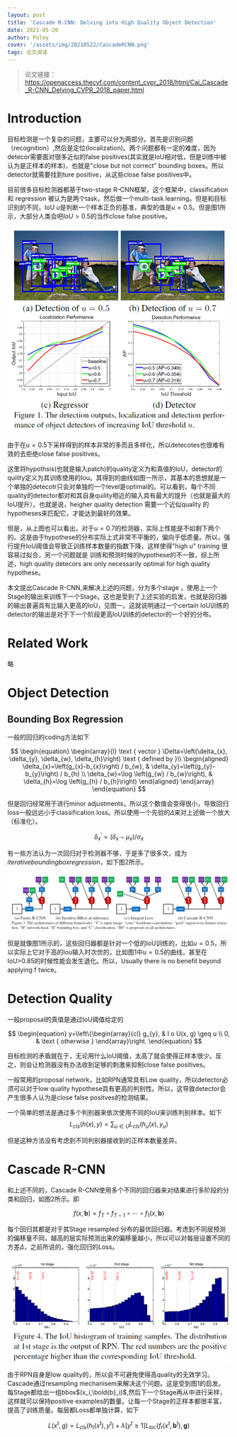 ```yaml
---
layout: post
title: 'Cascade R-CNN: Delving into High Quality Object Detection'
date: 2021-05-20
author: Poley
cover: '/assets/img/20210522/CascadeRCNN.png'
tags: 论文阅读
---
```

> 论文链接：https://openaccess.thecvf.com/content_cvpr_2018/html/Cai_Cascade_R-CNN_Delving_CVPR_2018_paper.html
# Introduction 

目标检测是一个复杂的问题，主要可以分为两部分。首先是识别问题（recognition）,然后是定位(localization)。两个问题都有一定的难度，因为detecor需要面对很多近似的false positives(其实就是IoU相对低，但是训练中被认为是正样本的样本)，也就是"close but not correct" bounding boxes。所以detector就需要找到ture positive，从这些close false positives中。

目前很多目标检测器都基于two-stage R-CNN框架，这个框架中，classification 和 regression 被认为是两个task，然后做一个multi-task learning。但是和目标识别的不同，IoU $u$是判断一个样本正负的基准，典型的值是$u=0.5$。但是图1所示，大部分人类会吧$IoU>0.5$的当作close false positive。

![图1](/assets/img/20210522/CascadeRCNNF1.png)

由于在$u=0.5$下采样得到的样本非常的多而且多样化，所以detecotes也很难有效的去拒绝close false positives。

这里将hypothsis(也就是输入patch)的quality定义为和真值的IoU，detector的quility定义为其训练使用的Iou。其得到的曲线如图一所示，其基本的思想就是一个单独的detecotr只会对单独的一个level是optimal的。可以看到，每个不同quality的detector都对和其自身quility相近的输入具有最大的提升（也就是最大的IoU提升）。也就是说，heigher quality detection 需要一个近似quality 的hypotheses来匹配它，才能达到最好的效果。

但是，从上图也可以看出，对于$u=0.7$的检测器，实际上性能是不如剩下两个的。这是由于hypothese的分布实际上式非常不平衡的，偏向于低质量。所以，强行提升IoU阈值会导致正训练样本数量的指数下降，这样使得"high $u$" training 很容易过拟合，另一个问题就是 训练和预测时候的hypothese的不一致，综上所述，high quality detecors are only necessarily optimal for high quality hypothese。

本文提出Cascade R-CNN,来解决上述的问题，分为多个stage ，使用上一个Stage的输出来训练下一个Stage。这也是受到了上述实验的启发，也就是回归器的输出普遍具有比输入更高的IoU，见图一。这就说明通过一个certain IoU训练的detector的输出是对于下一个阶段更高IoU训练的detector的一个好的分布。

# Related Work

略

# Object Detection

## Bounding Box Regression

一般的回归的coding方法如下

$$
\begin{equation}
\begin{array}{l}
\text { vector } \Delta=\left(\delta_{x}, \delta_{y}, \delta_{w}, \delta_{h}\right) \text { defined by }\\
\begin{aligned}
\delta_{x}=\left(g_{x}-b_{x}\right) / b_{w}, & \delta_{y}=\left(g_{y}-b_{y}\right) / b_{h} \\
\delta_{w}=\log \left(g_{w} / b_{w}\right), & \delta_{h}=\log \left(g_{h} / b_{h}\right)
\end{aligned}
\end{array}
\end{equation}
$$

但是回归经常用于进行minor adjustments，所以这个数值会变得很小，导致回归loss一般远远小于classification loss。所以使用一个先验的$\Delta$来对上述做一个放大（标准化）。

$$\begin{equation}
\delta_{x}^{\prime}=\left(\delta_{x}-\mu_{x}\right) / \sigma_{x}
\end{equation}$$

有一些方法认为一次回归对于检测器不够，于是多了很多次，成为$iterative bounding box regression$，如下图2所示。

![图2](/assets/img/20210522/CascadeRCNNF3.png)

但是就像图1所示的，这些回归器都是针对一个低的IoU训练的，比如$u=0.5$，所以实际上它对于高的Iou输入时次优的，比如图1中$u=0.5$的曲线，甚至在IoU>0.85的时候性能会发生退化。所以，Usually there is no benefit beyond applying f twice。

# Detection Quality

一般proposal的真值是通过IoU阈值给定的

$$
\begin{equation}
y=\left\{\begin{array}{cl}
g_{y}, & I o U(x, g) \geq u \\
0, & \text { otherwise }
\end{array}\right.
\end{equation}
$$

目标检测的矛盾就在于，无论用什么IoU阈值，太高了就会使得正样本很少。反之，则会让检测器没有办法收到足够的刺激来抑制close false positives。

一般常用的proposal network，比如RPN通常具有Low quality，所以detector必须可以对于low quality hypothese具有更高的判别性。所以，这导致detector会产生很多人认为是close false positves的检测结果。


一个简单的想法是通过多个判别器来依次使用不同的IoU来训练判别样本。如下
$$
\begin{equation}
L_{c l s}(h(x), y)=\sum_{u \in U} L_{c l s}\left(h_{u}(x), y_{u}\right)
\end{equation}
$$

但是这种方法没有考虑到不同判别器接收到的正样本数量差异。

# Cascade R-CNN

和上述不同的，Cascade R-CNN使用多个不同的回归器来对结果进行多阶段的分类和回归，如图2所示。即

$$
\begin{equation}
f(x, \mathbf{b})=f_{T} \circ f_{T-1} \circ \cdots \circ f_{1}(x, \mathbf{b})
\end{equation}
$$

每个回归其都是对于其Stage resampled 分布的最优回归器。考虑到不同层预测的偏移量不同，越高的层实际预测出来的偏移量越小，所以可以对每层设置不同的方差$\Delta$，之前所说的，强化回归的Loss。

![图3](/assets/img/20210522/CascadeRCNNF4.png)


由于RPN自身是low quality的，所以会不可避免使得高quality的无效学习。Cascade通过resampling mechanisem来解决这个问题。这是受到图1的启发。每Stage都给出一组bbox$(x_i,\bold{b}_i)$,然后下一个Stage再从中进行采样，这样就可以保持positive examples的数量。让每一个Stage的正样本都很丰富，提高了训练质量。每层都Loss都单独计算，如下

$$
\begin{equation}
L\left(x^{t}, g\right)=L_{c l s}\left(h_{t}\left(x^{t}\right), y^{t}\right)+\lambda\left[y^{t} \geq 1\right] L_{l o c}\left(f_{t}\left(x^{t}, \mathbf{b}^{t}\right), \mathbf{g}\right)
\end{equation}
$$

